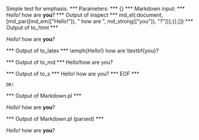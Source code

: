 Simple test for emphasis.
*** Parameters: ***
{}
*** Markdown input: ***
*Hello!* how are **you**?
*** Output of inspect ***
md_el(:document,[md_par([md_em(["Hello!"]), " how are ", md_strong(["you"]), "?"])],{},[])
*** Output of to_html ***

<p><em>Hello!</em> how are <strong>you</strong>?</p>

*** Output of to_latex ***
\emph{Hello!} how are \textbf{you}?


*** Output of to_md ***
Hello!how are you?


*** Output of to_s ***
Hello! how are you?
*** EOF ***



	OK!



*** Output of Markdown.pl ***
<p><em>Hello!</em> how are <strong>you</strong>?</p>

*** Output of Markdown.pl (parsed) ***
<p
     ><em>Hello!</em
     > how are <strong>you</strong
     >?</p
 >